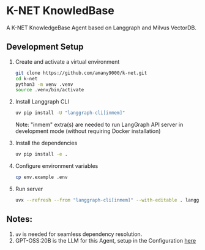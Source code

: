 # K-NET KnowledBase
A K-NET KnowledgeBase Agent based on Langgraph and Milvus VectorDB.

## Development Setup

1.  Create and activate a virtual environment
    ```bash
    git clone https://github.com/amany9000/k-net.git
    cd k-net
    python3 -m venv .venv
    source .venv/bin/activate
    ```

2.  Install Langgraph CLI
    ```bash
    uv pip install -U "langgraph-cli[inmem]"
    ```
    Note: "inmem" extra(s) are needed to run LangGraph API server in development mode (without requiring Docker installation)

3.  Install the dependencies
    ```bash
    uv pip install -e .
    ```

4.  Configure environment variables
    ```bash
    cp env.example .env
    ```
5.  Run server
    ```bash
    uvx --refresh --from "langgraph-cli[inmem]" --with-editable . langgraph dev --allow-blocking
    ```

## Notes:
1. `uv` is needed for seamless dependency resolution.
2. GPT-OSS:20B is the LLM for this Agent, setup in the Configuration [here](src/langgraph-knet/configuration.py  )
